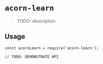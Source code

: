 # `acorn-learn`

> TODO: description

## Usage

```
const acornLearn = require('acorn-learn');

// TODO: DEMONSTRATE API
```
